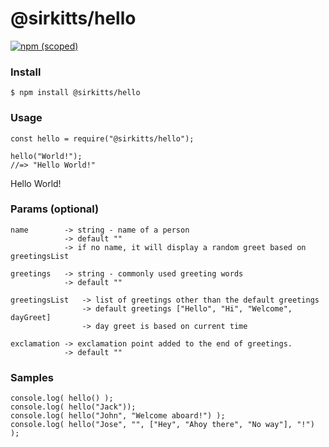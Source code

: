 # @sirkitts/hello

[![npm (scoped)](https://img.shields.io/npm/v/@sirkitts/hello.svg)](https://github.com/sirkitts/hello)

### Install ###
```
$ npm install @sirkitts/hello
```

### Usage ###
```
const hello = require("@sirkitts/hello");

hello("World!");
//=> "Hello World!"
```

Hello World!

### Params (optional) ###
```
name        -> string - name of a person
            -> default ""
            -> if no name, it will display a random greet based on greetingsList

greetings   -> string - commonly used greeting words
            -> default ""

greetingsList   -> list of greetings other than the default greetings
                -> default greetings ["Hello", "Hi", "Welcome", dayGreet]
                -> day greet is based on current time

exclamation -> exclamation point added to the end of greetings.
            -> default ""
```

### Samples ###
```
console.log( hello() );
console.log( hello("Jack"));
console.log( hello("John", "Welcome aboard!") );
console.log( hello("Jose", "", ["Hey", "Ahoy there", "No way"], "!") );
```
